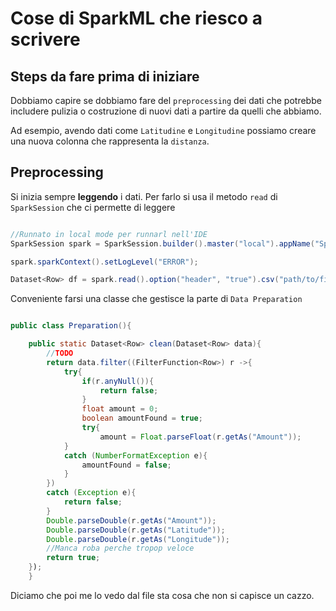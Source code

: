 # Cose di SparkML che riesco a scrivere

## Steps da fare prima di iniziare

Dobbiamo capire se dobbiamo fare del `preprocessing` dei dati che potrebbe includere pulizia o costruzione di nuovi 
dati a partire da quelli che abbiamo.

Ad esempio, avendo dati come `Latitudine` e `Longitudine` possiamo creare una nuova colonna che rappresenta la `distanza`.

## Preprocessing
Si inizia sempre **leggendo** i dati. Per farlo si usa il metodo `read` di `SparkSession` che ci permette di leggere

```java

//Runnato in local mode per runnarl nell'IDE
SparkSession spark = SparkSession.builder().master("local").appName("SparkML").getOrCreate();

spark.sparkContext().setLogLevel("ERROR");

Dataset<Row> df = spark.read().option("header", "true").csv("path/to/file.csv");
```

Conveniente farsi una classe che gestisce la parte di `Data Preparation`

```java

public class Preparation(){

    public static Dataset<Row> clean(Dataset<Row> data){
        //TODO
        return data.filter((FilterFunction<Row>) r ->{
            try{
                if(r.anyNull()){
                    return false;
                }
                float amount = 0;
                boolean amountFound = true;
                try{
                    amount = Float.parseFloat(r.getAs("Amount"));
            }
            catch (NumberFormatException e){
                amountFound = false;
            }
        })
        catch (Exception e){
            return false;
        }
        Double.parseDouble(r.getAs("Amount"));
        Double.parseDouble(r.getAs("Latitude"));
        Double.parseDouble(r.getAs("Longitude"));
        //Manca roba perche tropop veloce
        return true;
    });
    }
```

Diciamo che poi me lo vedo dal file sta cosa che non si capisce un cazzo.
